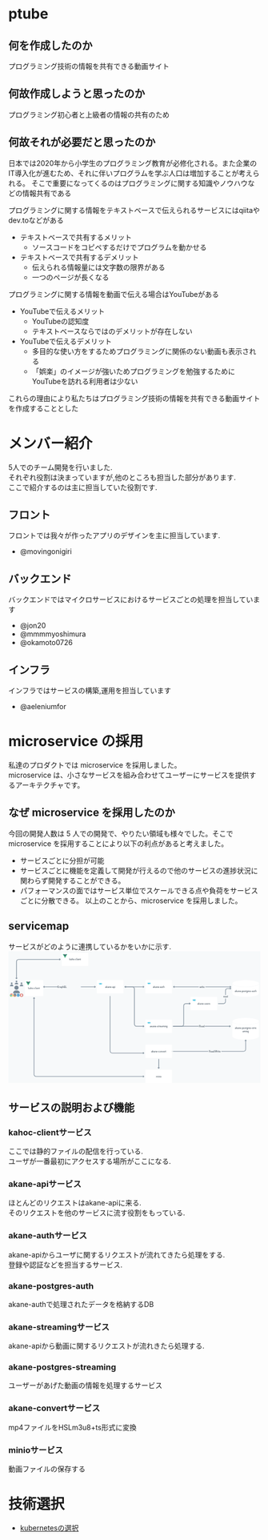 # ptube
## 何を作成したのか  
プログラミング技術の情報を共有できる動画サイト  
  
## 何故作成しようと思ったのか  
プログラミング初心者と上級者の情報の共有のため  
  
## 何故それが必要だと思ったのか  
日本では2020年から小学生のプログラミング教育が必修化される。また企業のIT導入化が進むため、それに伴いプログラムを学ぶ人口は増加することが考えられる。
そこで重要になってくるのはプログラミングに関する知識やノウハウなどの情報共有である  
  
プログラミングに関する情報をテキストベースで伝えられるサービスにはqiitaやdev.toなどがある  
- テキストベースで共有するメリット
    - ソースコードをコピペするだけでプログラムを動かせる
- テキストベースで共有するデメリット
    - 伝えられる情報量には文字数の限界がある
    - 一つのページが長くなる
  
プログラミングに関する情報を動画で伝える場合はYouTubeがある  
- YouTubeで伝えるメリット
    - YouTubeの認知度
    - テキストベースならではのデメリットが存在しない
- YouTubeで伝えるデメリット
    - 多目的な使い方をするためプログラミングに関係のない動画も表示される
    - 「娯楽」のイメージが強いためプログラミングを勉強するためにYouTubeを訪れる利用者は少ない
  
これらの理由により私たちはプログラミング技術の情報を共有できる動画サイトを作成することとした


# メンバー紹介
5人でのチーム開発を行いました.  
それぞれ役割は決まっていますが,他のところも担当した部分があります.  
ここで紹介するのは主に担当していた役割です.
## フロント
フロントでは我々が作ったアプリのデザインを主に担当しています.
- @movingonigiri
## バックエンド
バックエンドではマイクロサービスにおけるサービスごとの処理を担当しています
- @jon20
- @mmmmyoshimura
- @okamoto0726
## インフラ
インフラではサービスの構築,運用を担当しています
- @aeleniumfor
  

# microservice の採用

私達のプロダクトでは microservice を採用しました。  
microservice は、小さなサービスを組み合わせてユーザーにサービスを提供するアーキテクチャです。

## なぜ microservice を採用したのか

今回の開発人数は 5 人での開発で、やりたい領域も様々でした。そこで microservice を採用することにより以下の利点があると考えました。
- サービスごとに分担が可能
- サービスごとに機能を定義して開発が行えるので他のサービスの進捗状況に関わらず開発することができる。
- パフォーマンスの面ではサービス単位でスケールできる点や負荷をサービスごとに分散できる。
  以上のことから、microservice を採用しました。

## servicemap
サービスがどのように連携しているかをいかに示す.  
![servicemap](https://github.com/empepenguin/ptube/blob/images/service-map.png)

## サービスの説明および機能

### kahoc-clientサービス
ここでは静的ファイルの配信を行っている.  
ユーザが一番最初にアクセスする場所がここになる.  

### akane-apiサービス
ほとんどのリクエストはakane-apiに来る.  
そのリクエストを他のサービスに流す役割をもっている.  

### akane-authサービス
akane-apiからユーザに関するリクエストが流れてきたら処理をする.  
登録や認証などを担当するサービス.  

### akane-postgres-auth
akane-authで処理されたデータを格納するDB  

### akane-streamingサービス
akane-apiから動画に関するリクエストが流れきたら処理する.  

### akane-postgres-streaming
ユーザーがあげた動画の情報を処理するサービス  

### akane-convertサービス
mp4ファイルをHSLm3u8+ts形式に変換  

### minioサービス
動画ファイルの保存する  

# 技術選択
- [kubernetesの選択](./infra/k8s.md)
